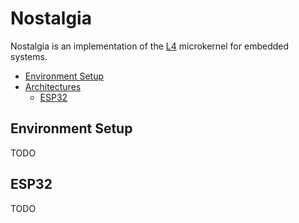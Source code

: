 # Nostalgia

Nostalgia is an implementation of the [L4](https://os.inf.tu-dresden.de/L4/) microkernel for embedded systems.

- [Environment Setup]()
- [Architectures]()
  - [ESP32]()

## Environment Setup

TODO

## ESP32

TODO
